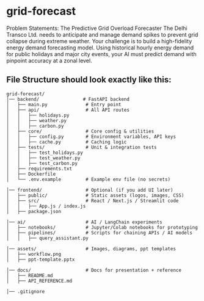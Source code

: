 # grid-forecast

Problem Statements:
The Predictive Grid Overload Forecaster The Delhi Transco Ltd. needs to anticipate and manage demand spikes to prevent grid collapse during extreme weather. Your challenge is to build a high-fidelity energy demand forecasting model. Using historical hourly energy demand for public holidays and major city events, your AI must predict demand with pinpoint accuracy at a zonal level.


## File Structure should look exactly like this: 
```
grid-forecast/
│── backend/                # FastAPI backend
│   ├── main.py              # Entry point
│   ├── api/                 # All API routes
│   │   ├── holidays.py
│   │   ├── weather.py
│   │   ├── carbon.py
│   ├── core/                # Core config & utilities
│   │   ├── config.py        # Environment variables, API keys
│   │   ├── cache.py         # Caching logic
│   ├── tests/               # Unit & integration tests
│   │   ├── test_holidays.py
│   │   ├── test_weather.py
│   │   ├── test_carbon.py
│   ├── requirements.txt
│   ├── Dockerfile
│   └── .env.example         # Example env file (no secrets)

│── frontend/                # Optional (if you add UI later)
│   ├── public/              # Static assets (logos, images, CSS)
│   ├── src/                 # React / Next.js / Streamlit code
│   │   ├── App.js / index.js
│   ├── package.json

│── ai/                      # AI / LangChain experiments
│   ├── notebooks/           # Jupyter/Colab notebooks for prototyping
│   ├── pipelines/           # Scripts for chaining APIs / AI models
│   │   ├── query_assistant.py

│── assets/                  # Images, diagrams, ppt templates
│   ├── workflow.png
│   ├── ppt-template.pptx

│── docs/                    # Docs for presentation + reference
│   ├── README.md
│   ├── API_REFERENCE.md

│── .gitignore
```
